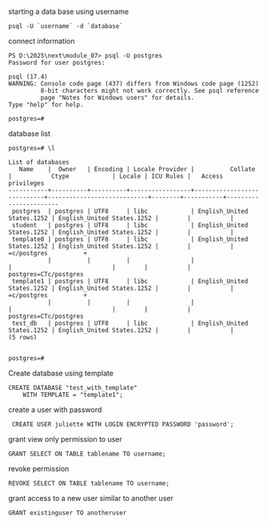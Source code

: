 starting a data base using username

```properties
psql -U `username` -d `database`
```

connect information

```properties
PS D:\2025\next\module_07> psql -U postgres
Password for user postgres:

psql (17.4)
WARNING: Console code page (437) differs from Windows code page (1252)
         8-bit characters might not work correctly. See psql reference
         page "Notes for Windows users" for details.
Type "help" for help.

postgres=#

```

database list

```properties
postgres=# \l
                                                                    List of databases
   Name    |  Owner   | Encoding | Locale Provider |          Collate           |           Ctype            | Locale | ICU Rules |   Access privileges
-----------+----------+----------+-----------------+----------------------------+----------------------------+--------+-----------+-----------------------
 postgres  | postgres | UTF8     | libc            | English_United States.1252 | English_United States.1252 |        |           |
 student   | postgres | UTF8     | libc            | English_United States.1252 | English_United States.1252 |        |           |
 template0 | postgres | UTF8     | libc            | English_United States.1252 | English_United States.1252 |        |           | =c/postgres          +
           |          |          |                 |                            |                            |        |           | postgres=CTc/postgres
 template1 | postgres | UTF8     | libc            | English_United States.1252 | English_United States.1252 |        |           | =c/postgres          +
           |          |          |                 |                            |                            |        |           | postgres=CTc/postgres
 test_db   | postgres | UTF8     | libc            | English_United States.1252 | English_United States.1252 |        |           |
(5 rows)


postgres=#
```

Create database using template

```postgres
CREATE DATABASE "test_with_template"
    WITH TEMPLATE = "template1";
```

create a user with password

```postgres
 CREATE USER juliette WITH LOGIN ENCRYPTED PASSWORD 'password';
```

grant view only permission to user

```postgres
GRANT SELECT ON TABLE tablename TO username;
```

revoke permission

```
REVOKE SELECT ON TABLE tablename TO username;
```

grant access to a new user similar to another user

```postgres
GRANT existinguser TO anotheruser
```
